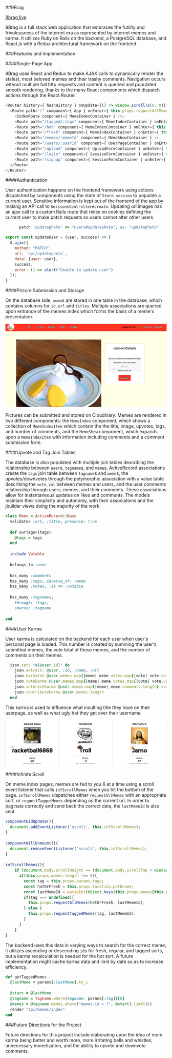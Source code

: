 ##9Brag

[9brag live](http://www.9brag.com)

9Brag is a full stack web application that embraces the futility and frivolousness of the internet era as represented by internet memes and karma. It utilizes Ruby on Rails on the backend, a PostgreSQL database, and React.js with a Redux architectural framework on the frontend.

###Features and Implementation

####Single-Page App

9Brag uses React and Redux to make AJAX calls to dynamically render the stalest, most beloved memes and their trashy comments. Navigation occurs without multiple full http requests and content is queried and populated smooth rendering, thanks to the many React components which dispatch actions through the React Router.

```javascript
<Router history={ hashHistory } onUpdate={() => window.scrollTo(0, 0)}>
  <Route path="/" component={ App } onEnter={ this.props.requestAllMemes }>
    <IndexRoute component={ MemeIndexContainer } />;
    <Route path="/tagged/:tags" component={ MemeIndexContainer } onEnter={ this.props.requestAllMemes }/>
    <Route path="/hot" component={ MemeIndexContainer } onEnter={ this.props.requestAllMemes }/>
    <Route path="/fresh" component={ MemeIndexContainer } onEnter={ this.props.requestAllMemes }/>
    <Route path="/memes/:memeId" component={ MemeShowContainer } />
    <Route path="/users/:userId" component={ UserPageContainer } onEnter={ this._fetchUserData }/>
    <Route path="/upload" component={ UploadFormContainer } onEnter={ this._ensureLoggedIn } />
    <Route path="/login" component={ SessionFormContainer } onEnter={ this._redirectIfLoggedIn } />
    <Route path="/signup" component={ SessionFormContainer } onEnter={ this._redirectIfLoggedIn } />
  </Route>
</Router>
  ```

####Authentication

User authentication happens on the frontend framework using actions dispatched by components using the state of `Store.session` to populate a current user. Sensitive information is kept out of the frontend of the app by making an API call to `SessionsController#create`. Updating url images has an ajax call to a custom Rails route that relies on cookies defining the current user to make patch requests so users cannot alter other users.

```ruby
      patch 'updatephoto' => "users#updatephoto", as: "updatephoto"
  ```

```javascript
export const updateUser = (user, success) => {
  $.ajax({
    method: "PATCH",
    url: `api/updatephoto`,
    data: {user: user},
    success,
    error: () => alert("Unable to update user")
  });
}
  ```

####Picture Submission and Storage

On the database side, `meme`s are stored in one table in the database, which contains columns for `id`, `url` and `titles`. Multiple associations are queried upon entrance of the memes index which forms the basis of a meme's presentation.

![upload screenshot](./app/assets/images/ss1.png)

Pictures can be submitted and stored on Cloudinary. Memes are rendered in two different components: the `MemeIndex` component, which shows a collection of `MemeIndexItem` which contain the the title, image, upvotes, tags, and number of comments, and the `MemeShow` component, which expands upon a `MemeIndexItem` with information including comments and a comment submission form.

####Upvote and Tag Join Tables

The database is also populated with multiple join tables describing the relationship between `user`s, `tagname`s, and `meme`s. ActiveRecord associations create the `tags` join table between `tagname`s and `meme`s, the upvotes/downvotes through the polymorphic association with a value table describing the `vote_val` between memes and users, and the user comments relationship through users, memes, and their comments. These associations allow for instantaneous updates on likes and comments. The models maintain their simplicity and autonomy, with their associations and the jbuilder views doing the majority of the work.

```ruby
class Meme < ActiveRecord::Base
  validates :url, :title, presence: true

  def ourTags=(tags)
    @tags = tags
  end

  include Votable

  belongs_to :user

  has_many :comments
  has_many :tags, inverse_of: :meme
  has_many :votes, :as => :votable

  has_many :tagnames,
    through: :tags,
    source: :tagname

end
  ```

####User Karma

User karma is calculated on the backend for each user when user's personal page is loaded. This number is created by summing the user's submitted memes, the vote total of those memes, and the number of comments on their memes.

```ruby
  json.set! "#{@user.id}" do
    json.extract! @user, :id, :name, :url
    json.karmatot @user.memes.map{|meme| meme.votes.map{|vote| vote.vote_val}.sum}.sum + @user.memes.length + @user.memes.map{|meme| meme.comments.length}.sum
    json.votekarma @user.memes.map{|meme| meme.votes.map{|vote| vote.vote_val}.sum}.sum
    json.interestkarma @user.memes.map{|meme| meme.comments.length}.sum
    json.contributekarma @user.memes.length
  end
```

This karma is used to influence what insulting title they have on their userpage, as well as what ugly hat they get over their username.

![karmas](./app/assets/images/ss2.png)

####Infinite Scroll

On meme index pages, memes are fed to you 6 at a time using a scroll event listener that calls `infScrollMemes` when you hit the bottom of the page. `infScrollMemes` dispatches either `requestAllMemes` with an appropriate sort, or `requestTaggedMemes` depending on the current url. In order to paginate correctly and send back the correct data, the `lastMemeId` is also sent.

```javascript
componentDidUpdate(){
  document.addEventListener('scroll', this.infScrollMemes);
}

componentWillUnmount(){
  document.removeEventListener('scroll', this.infScrollMemes);
}

infScrollMemes(){
    if (document.body.scrollHeight == (document.body.scrollTop + window.innerHeight)) {
      if(this.props.memes.length !== 0){
        const tag = this.props.params.tags;
        const hotOrFresh = this.props.location.pathname;
        const lastMemeId = parseInt(Object.keys(this.props.memes[this.props.memes.length-1])[0]);
        if(tag === undefined){
          this.props.requestAllMemes(hotOrFresh, lastMemeId);
        } else {
          this.props.requestTaggedMemes(tag, lastMemeId);
        }
      }
    }
}
```

The backend uses this data in varying ways to search for the correct meme; it utilizes ascending or descending `id`s for fresh, regular, and tagged sorts, but a karma recalculation is needed for the hot sort. A future implementation might cache karma data and limit by date so as to increase efficiency.

```ruby
def getTaggedMemes
  @lastMeme = params[:lastMeme].to_i

  @start = @lastMeme
  @tagname = Tagname.where(tagname: params[:tag])[0]
  @memes = @tagname.memes.where("memes.id > ?", @start).limit(6)
  render "api/memes/index"
end
```

###Future Directions for the Project

Future directions for this project include elaborating upon the idea of more karma being better and worth more, more irritating bells and whistles, unnecessary monetization, and the ability to upvote and downvote comments.
